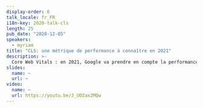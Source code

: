 ```yaml
---
display-order: 6
talk_locale: fr_FR
i18n-key: 2020-talk-cls
length: 25
pub_date: "2020-12-05"
speakers:
  - myriam
title: "CLS: une métrique de performance à connaître en 2021"
description: >-
  Core Web Vitals : en 2021, Google va prendre en compte la performance d'un site pour le positionner. Google a annoncé 3 nouvelles mesures de la vitesse et de la performance d'un site web du point de vue d'un humain. Si vous êtes un développeur dont le site web apparaît dans les résultats de recherche de Google, vous voulez en savoir plus sur le CLS. Nous vous présentons les principaux éléments des mesures, les problèmes courants et des conseils pour éviter de perdre du trafic.
slides:
  name: ~
  url: ~
video:
  name: ~
  url: https://youtu.be/J_UO2ax2MQw
---
```

